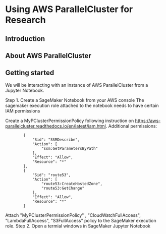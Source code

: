 # Using AWS ParallelCluster for Research

## Introduction

## About AWS ParallelCluster



## Getting started
We will be interacting with an instance of AWS ParallelCluster from a Jupyter Notebook. 

Step 1. Create a SageMaker Notebook from your AWS console
The sagemaker execution role attached to the notebook needs to have certain IAM permissions 

Create a MyPClusterPermissionPolicy following instruction on https://aws-parallelcluster.readthedocs.io/en/latest/iam.html. Additional permissions:
```
        {
            "Sid": "SSMDescribe",
            "Action": [
                "ssm:GetParametersByPath"
            ],
            "Effect": "Allow",
            "Resource": "*"
        },
        {
            "Sid": "route53",
            "Action": [
                "route53:CreateHostedZone",
                "route53:GetChange"
            ],
            "Effect": "Allow",
            "Resource": "*"
        }
```

Attach "MyPClusterPermissionPolicy" , "CloudWatchFullAccess", "LambdaFullAccess", "S3FullAccess" policy to the SageMaker execution role. 
Step 2. Open a termial windows in SageMaker Jupyter Notebook

